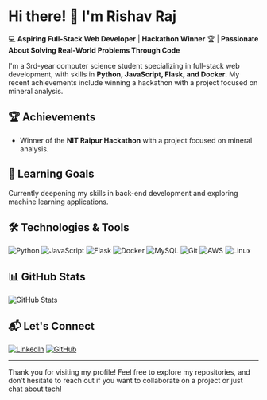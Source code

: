 # Hi there! 👋 I'm Rishav Raj

💻 **Aspiring Full-Stack Web Developer** | **Hackathon Winner** 🏆 | **Passionate About Solving Real-World Problems Through Code**

I'm a 3rd-year computer science student specializing in full-stack web development, with skills in **Python, JavaScript, Flask, and Docker**. My recent achievements include winning a hackathon with a project focused on mineral analysis.

## 🏆 Achievements
- Winner of the **NIT Raipur Hackathon** with a project focused on mineral analysis.

## 🌱 Learning Goals
Currently deepening my skills in back-end development and exploring machine learning applications.

## 🛠️ Technologies & Tools
![Python](https://img.shields.io/badge/-Python-333?style=flat&logo=python)
![JavaScript](https://img.shields.io/badge/-JavaScript-333?style=flat&logo=javascript)
![Flask](https://img.shields.io/badge/-Flask-333?style=flat&logo=flask)
![Docker](https://img.shields.io/badge/-Docker-333?style=flat&logo=docker)
![MySQL](https://img.shields.io/badge/-MySQL-333?style=flat&logo=mysql)
![Git](https://img.shields.io/badge/-Git-333?style=flat&logo=git)
![AWS](https://img.shields.io/badge/-AWS-333?style=flat&logo=amazon-aws)
![Linux](https://img.shields.io/badge/-Linux-333?style=flat&logo=linux)

## 📊 GitHub Stats

![GitHub Stats](https://github-readme-stats.vercel.app/api?username=RishavRaj625&show_icons=true&theme=radical)


## 📬 Let's Connect
[![LinkedIn](https://img.shields.io/badge/-LinkedIn-blue?style=flat&logo=Linkedin&logoColor=white)](https://www.linkedin.com/in/rishav-raj-723413263/)
[![GitHub](https://img.shields.io/badge/-GitHub-333?style=flat&logo=github)](https://github.com/RishavRaj625)

---

Thank you for visiting my profile! Feel free to explore my repositories, and don’t hesitate to reach out if you want to collaborate on a project or just chat about tech!
